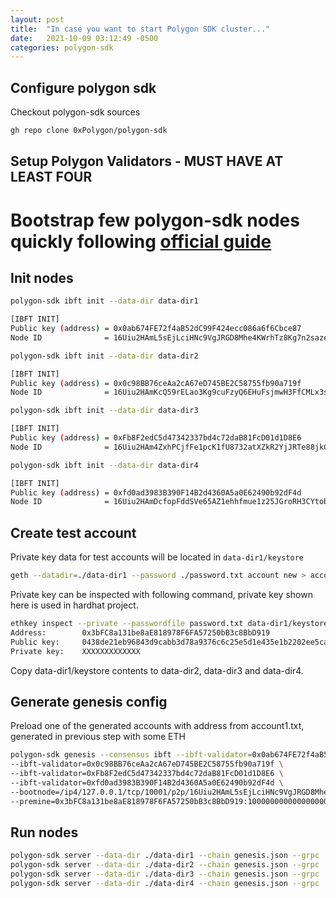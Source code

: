 ```yaml
---
layout: post
title:  "In case you want to start Polygon SDK cluster..."
date:   2021-10-09 03:12:49 -0500
categories: polygon-sdk
---
```


## Configure polygon sdk

Checkout polygon-sdk sources

```bash
gh repo clone 0xPolygon/polygon-sdk
```

## Setup Polygon Validators - MUST HAVE AT LEAST FOUR

# Bootstrap few polygon-sdk nodes quickly following [official guide](https://sdk-docs.polygon.technology/docs/how-tos/howto-setup-ibft/howto-set-ibft-locally)

## Init nodes

```bash
polygon-sdk ibft init --data-dir data-dir1

[IBFT INIT]
Public key (address) = 0x0ab674FE72f4aB52dC99F424ecc086a6f6Cbce87
Node ID              = 16Uiu2HAmL5sEjLciHNc9VgJRGD8Mhe4KWrhTz8Kg7n2sazeDQmD9

polygon-sdk ibft init --data-dir data-dir2

[IBFT INIT]
Public key (address) = 0x0c98BB76ceAa2cA67eD745BE2C58755fb90a719f
Node ID              = 16Uiu2HAmKcQ59rELao3Kg9cuFzyQ6EHuFsjmwH3FfCMLx3swXqEv

polygon-sdk ibft init --data-dir data-dir3

[IBFT INIT]
Public key (address) = 0xFb8F2edC5d47342337bd4c72daB81FcD01d1D8E6
Node ID              = 16Uiu2HAm4ZxhPCjfFe1pcK1fU8732atXZkR2YjJRTe88jkCKJyMa

polygon-sdk ibft init --data-dir data-dir4

[IBFT INIT]
Public key (address) = 0xfd0ad3983B390F14B2d4360A5a0E62490b92dF4d
Node ID              = 16Uiu2HAmDcfopFddSVe65AZ1ehhfmue1z25JGroRH3CYtobP89HN
```

## Create test account

Private key data for test accounts will be located in `data-dir1/keystore`

```bash
geth --datadir=./data-dir1 --password ./password.txt account new > account1.txt
```

Private key can be inspected with following command, private key shown here is used in hardhat project.

```bash
ethkey inspect --private --passwordfile password.txt data-dir1/keystore/UTC--2021-09-09T18-07-36.965882000Z--3bfc8a131be8ae818978f6fa57250bb3c8bbd919
Address:        0x3bFC8a131be8aE818978F6FA57250bB3c8BbD919
Public key:     0438de21eb96843d9cabb3d78a9376c6c25e5d1e435e1b2202ee5ca016bb007d4538352631474bc5f41e55e6c8b8579386fcf417310526d6b5bde4dc55f7f8e240
Private key:    XXXXXXXXXXXXX
```

Copy data-dir1/keystore contents to data-dir2, data-dir3 and data-dir4.

## Generate genesis config

Preload one of the generated accounts with address from account1.txt, generated in previous step with some ETH

```bash
polygon-sdk genesis --consensus ibft --ibft-validator=0x0ab674FE72f4aB52dC99F424ecc086a6f6Cbce87 \
--ibft-validator=0x0c98BB76ceAa2cA67eD745BE2C58755fb90a719f \
--ibft-validator=0xFb8F2edC5d47342337bd4c72daB81FcD01d1D8E6 \
--ibft-validator=0xfd0ad3983B390F14B2d4360A5a0E62490b92dF4d \
--bootnode=/ip4/127.0.0.1/tcp/10001/p2p/16Uiu2HAmL5sEjLciHNc9VgJRGD8Mhe4KWrhTz8Kg7n2sazeDQmD9 \
--premine=0x3bFC8a131be8aE818978F6FA57250bB3c8BbD919:1000000000000000000000
```

## Run nodes

```bash
polygon-sdk server --data-dir ./data-dir1 --chain genesis.json --grpc :10000 --libp2p :10001 --jsonrpc :10002 --seal --log-level DEBUG
polygon-sdk server --data-dir ./data-dir2 --chain genesis.json --grpc :20000 --libp2p :20001 --jsonrpc :20002 --seal --log-level DEBUG
polygon-sdk server --data-dir ./data-dir3 --chain genesis.json --grpc :30000 --libp2p :30001 --jsonrpc :30002 --seal --log-level DEBUG
polygon-sdk server --data-dir ./data-dir4 --chain genesis.json --grpc :40000 --libp2p :40001 --jsonrpc :40002 --seal --log-level DEBUG
```